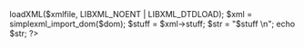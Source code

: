 <?php
$xmlfile = file_get_contents('php://input');
$dom = new DOMDocument();
$dom->loadXML($xmlfile, LIBXML_NOENT | LIBXML_DTDLOAD);
$xml = simplexml_import_dom($dom);
$stuff = $xml->stuff;

$str = "$stuff \n";

echo $str;
?>
